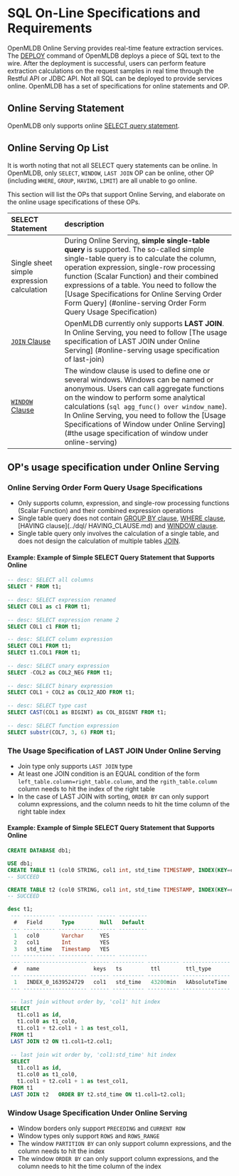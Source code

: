 # SQL On-Line Specifications and Requirements

OpenMLDB Online Serving provides real-time feature extraction services. The [DEPLOY](../deployment_manage/DEPLOY_STATEMENT.md) command of OpenMLDB deploys a piece of SQL text to the wire. After the deployment is successful, users can perform feature extraction calculations on the request samples in real time through the Restful API or JDBC API. Not all SQL can be deployed to provide services online. OpenMLDB has a set of specifications for online statements and OP.

## Online Serving Statement

OpenMLDB only supports online [SELECT query statement](../dql/SELECT_STATEMENT.md).

## Online Serving Op List

It is worth noting that not all SELECT query statements can be online. In OpenMLDB, only `SELECT`, `WINDOW`, `LAST JOIN` OP can be online, other OP (including `WHERE`, `GROUP`, `HAVING`, `LIMIT`) are all unable to go online.

This section will list the OPs that support Online Serving, and elaborate on the online usage specifications of these OPs.

| SELECT Statement                                  | description                                                         |
| :----------------------------------------- | :----------------------------------------------------------- |
| Single sheet simple expression calculation                       | During Online Serving, **simple single-table query** is supported. The so-called simple single-table query is to calculate the column, operation expression, single-row processing function (Scalar Function) and their combined expressions of a table. You need to follow the [Usage Specifications for Online Serving Order Form Query] (#online-serving Order Form Query Usage Specification) |
| [`JOIN` Clause](../dql/JOIN_CLAUSE.md)     | OpenMLDB currently only supports **LAST JOIN**. In Online Serving, you need to follow [The usage specification of LAST JOIN under Online Serving] (#online-serving usage specification of last-join) |
| [`WINDOW` Clause](../dql/WINDOW_CLAUSE.md) | The window clause is used to define one or several windows. Windows can be named or anonymous. Users can call aggregate functions on the window to perform some analytical calculations (```sql agg_func() over window_name```). In Online Serving, you need to follow the [Usage Specifications of Window under Online Serving] (#the usage specification of window under online-serving) |

## OP's usage specification under Online Serving

### Online Serving Order Form Query Usage Specifications

- Only supports column, expression, and single-row processing functions (Scalar Function) and their combined expression operations
- Single table query does not contain [GROUP BY clause](../dql/JOIN_CLAUSE.md), [WHERE clause](../dql/WHERE_CLAUSE.md), [HAVING clause](../dql/ HAVING_CLAUSE.md) and [WINDOW clause](../dql/WINDOW_CLAUSE.md).
- Single table query only involves the calculation of a single table, and does not design the calculation of multiple tables [JOIN](../dql/JOIN_CLAUSE.md).

#### Example: Example of Simple SELECT Query Statement that Supports Online

```sql
-- desc: SELECT all columns
SELECT * FROM t1;
  
-- desc: SELECT expression renamed
SELECT COL1 as c1 FROM t1;
 
-- desc: SELECT expression rename 2
SELECT COL1 c1 FROM t1;

-- desc: SELECT column expression
SELECT COL1 FROM t1;
SELECT t1.COL1 FROM t1;
 
-- desc: SELECT unary expression
SELECT -COL2 as COL2_NEG FROM t1;
  
-- desc: SELECT binary expression
SELECT COL1 + COL2 as COL12_ADD FROM t1;
 
-- desc: SELECT type cast
SELECT CAST(COL1 as BIGINT) as COL_BIGINT FROM t1;
  
-- desc: SELECT function expression
SELECT substr(COL7, 3, 6) FROM t1;
```

### The Usage Specification of LAST JOIN Under Online Serving

- Join type only supports `LAST JOIN` type
- At least one JOIN condition is an EQUAL condition of the form `left_table.column=right_table.column`, and the `rgith_table.column` column needs to hit the index of the right table
- In the case of LAST JOIN with sorting, `ORDER BY` can only support column expressions, and the column needs to hit the time column of the right table index

#### Example: Example of Simple SELECT Query Statement that Supports Online

```sql
CREATE DATABASE db1;

USE db1;
CREATE TABLE t1 (col0 STRING, col1 int, std_time TIMESTAMP, INDEX(KEY=col1, TS=std_time, TTL_TYPE=absolute, TTL=30d));
-- SUCCEED

CREATE TABLE t2 (col0 STRING, col1 int, std_time TIMESTAMP, INDEX(KEY=col1, TS=std_time, TTL_TYPE=absolute, TTL=30d));
-- SUCCEED

desc t1;
 --- ---------- ----------- ------ --------- 
  #   Field      Type        Null   Default  
 --- ---------- ----------- ------ --------- 
  1   col0       Varchar     YES             
  2   col1       Int         YES             
  3   std_time   Timestamp   YES             
 --- ---------- ----------- ------ --------- 
 --- -------------------- ------ ---------- ---------- --------------- 
  #   name                 keys   ts         ttl        ttl_type       
 --- -------------------- ------ ---------- ---------- --------------- 
  1   INDEX_0_1639524729   col1   std_time   43200min   kAbsoluteTime  
 --- -------------------- ------ ---------- ---------- --------------- 

 -- last join without order by, 'col1' hit index
 SELECT
   t1.col1 as id,
   t1.col0 as t1_col0,
   t1.col1 + t2.col1 + 1 as test_col1,
 FROM t1
 LAST JOIN t2 ON t1.col1=t2.col1;
 
 -- last join wit order by, 'col1:std_time' hit index
 SELECT
   t1.col1 as id,
   t1.col0 as t1_col0,
   t1.col1 + t2.col1 + 1 as test_col1,
 FROM t1
 LAST JOIN t2	ORDER BY t2.std_time ON t1.col1=t2.col1;
```
### Window Usage Specification Under Online Serving

- Window borders only support `PRECEDING` and `CURRENT ROW`
- Window types only support `ROWS` and `ROWS_RANGE`
- The window `PARTITION BY` can only support column expressions, and the column needs to hit the index
- The window `ORDER BY` can only support column expressions, and the column needs to hit the time column of the index

